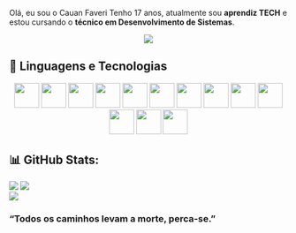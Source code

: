 Olá, eu sou o Cauan Faveri
Tenho 17 anos, atualmente sou **aprendiz TECH** e estou cursando o **técnico em Desenvolvimento de Sistemas**.  

<div align="center">
  <img src="https://media1.tenor.com/m/cL67S084K4oAAAAC/the-world-is-yours.gif"/>
</div>

## 🤖 Linguagens e Tecnologias
<div align="center">
  <img src="https://cdn.jsdelivr.net/gh/devicons/devicon/icons/javascript/javascript-original.svg" width="45"/>
  <img src="https://cdn.jsdelivr.net/gh/devicons/devicon/icons/python/python-original.svg" width="45"/>
  <img src="https://cdn.jsdelivr.net/gh/devicons/devicon@latest/icons/arduino/arduino-original-wordmark.svg" width="45"/>
  <img src="https://cdn.jsdelivr.net/gh/devicons/devicon@latest/icons/azure/azure-original.svg" width="45"/>
  <img src="https://cdn.jsdelivr.net/gh/devicons/devicon@latest/icons/canva/canva-original.svg" width="45"/>
  <img src="https://cdn.jsdelivr.net/gh/devicons/devicon@latest/icons/mysql/mysql-original-wordmark.svg" width="45"/>
  <img src="https://cdn.jsdelivr.net/gh/devicons/devicon@latest/icons/nodejs/nodejs-plain-wordmark.svg" width="45"/>
  <img src="https://cdn.jsdelivr.net/gh/devicons/devicon@latest/icons/oracle/oracle-original.svg" width="45"/>
  <img src="https://cdn.jsdelivr.net/gh/devicons/devicon@latest/icons/vscode/vscode-original.svg" width="45"/>
  <img src="https://cdn.jsdelivr.net/gh/devicons/devicon@latest/icons/streamlit/streamlit-original.svg" width="45"/>
  <img src="https://cdn.jsdelivr.net/gh/devicons/devicon@latest/icons/jupyter/jupyter-original.svg" width="45"/>
  <img src="https://cdn.jsdelivr.net/gh/devicons/devicon@latest/icons/linux/linux-original.svg" width="45"/>
  <img src="https://cdn.jsdelivr.net/gh/devicons/devicon@latest/icons/windows11/windows11-original.svg" width="45"/>
</div>

## 📊 GitHub Stats:
![](https://github-readme-stats.vercel.app/api?username=cauanfaveri&theme=material-palenight&hide_border=false&include_all_commits=false&count_private=false)
![](https://github-readme-streak-stats.herokuapp.com/?user=cauanfaveri&theme=material-palenight&hide_border=false)<br/>
![](https://github-readme-stats.vercel.app/api/top-langs/?username=cauanfaveri&theme=material-palenight&hide_border=false&include_all_commits=false&count_private=false&layout=compact)

###  “Todos os caminhos levam a morte, perca-se.”
